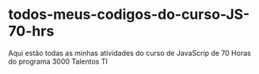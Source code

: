 # todos-meus-codigos-do-curso-JS-70-hrs

Aqui estão todas as minhas atividades do curso de JavaScrip de 70 Horas do programa 3000 Talentos TI
